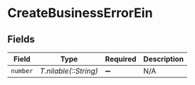 # CreateBusinessErrorEin


## Fields

| Field                 | Type                  | Required              | Description           |
| --------------------- | --------------------- | --------------------- | --------------------- |
| `number`              | *T.nilable(::String)* | :heavy_minus_sign:    | N/A                   |